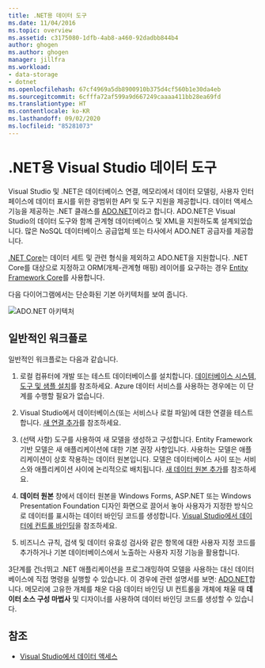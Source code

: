 ```yaml
---
title: .NET용 데이터 도구
ms.date: 11/04/2016
ms.topic: overview
ms.assetid: c3175080-1dfb-4ab8-a460-92dadbb844b4
author: ghogen
ms.author: ghogen
manager: jillfra
ms.workload:
- data-storage
- dotnet
ms.openlocfilehash: 67cf4969a5db8900910b375d4cf560b1e30da4eb
ms.sourcegitcommit: 6cfffa72af599a9d667249caaaa411bb28ea69fd
ms.translationtype: HT
ms.contentlocale: ko-KR
ms.lasthandoff: 09/02/2020
ms.locfileid: "85281073"
---
```

# <a name="visual-studio-data-tools-for-net"></a>.NET용 Visual Studio 데이터 도구

Visual Studio 및 .NET은 데이터베이스 연결, 메모리에서 데이터 모델링, 사용자 인터페이스에 데이터 표시를 위한 광범위한 API 및 도구 지원을 제공합니다. 데이터 액세스 기능을 제공하는 .NET 클래스를 [ADO.NET](/dotnet/framework/data/adonet/index)이라고 합니다. ADO.NET은 Visual Studio의 데이터 도구와 함께 관계형 데이터베이스 및 XML을 지원하도록 설계되었습니다. 많은 NoSQL 데이터베이스 공급업체 또는 타사에서 ADO.NET 공급자를 제공합니다.

[.NET Core](/dotnet/core/)는 데이터 세트 및 관련 형식을 제외하고 ADO.NET을 지원합니다. .NET Core를 대상으로 지정하고 ORM(개체-관계형 매핑) 레이어를 요구하는 경우 [Entity Framework Core](/ef/core/)를 사용합니다.

다음 다이어그램에서는 단순화된 기본 아키텍처를 보여 줍니다.

![ADO.NET 아키텍처](../data-tools/media/raddata-ado-net-architecture-diagram.png)

## <a name="typical-workflow"></a>일반적인 워크플로

일반적인 워크플로는 다음과 같습니다.

1. 로컬 컴퓨터에 개발 또는 테스트 데이터베이스를 설치합니다. [데이터베이스 시스템, 도구 및 샘플 설치](../data-tools/installing-database-systems-tools-and-samples.md)를 참조하세요. Azure 데이터 서비스를 사용하는 경우에는 이 단계를 수행할 필요가 없습니다.

2. Visual Studio에서 데이터베이스(또는 서비스나 로컬 파일)에 대한 연결을 테스트합니다. [새 연결 추가](../data-tools/add-new-connections.md)를 참조하세요.

3. (선택 사항) 도구를 사용하여 새 모델을 생성하고 구성합니다. Entity Framework 기반 모델은 새 애플리케이션에 대한 기본 권장 사항입니다. 사용하는 모델은 애플리케이션이 상호 작용하는 데이터 원본입니다. 모델은 데이터베이스 사이 또는 서비스와 애플리케이션 사이에 논리적으로 배치됩니다. [새 데이터 원본 추가](../data-tools/add-new-data-sources.md)를 참조하세요.

4. **데이터 원본** 창에서 데이터 원본을 Windows Forms, ASP.NET 또는 Windows Presentation Foundation 디자인 화면으로 끌어서 놓아 사용자가 지정한 방식으로 데이터를 표시하는 데이터 바인딩 코드를 생성합니다. [Visual Studio에서 데이터에 컨트롤 바인딩](../data-tools/bind-controls-to-data-in-visual-studio.md)을 참조하세요.

5. 비즈니스 규칙, 검색 및 데이터 유효성 검사와 같은 항목에 대한 사용자 지정 코드를 추가하거나 기본 데이터베이스에서 노출하는 사용자 지정 기능을 활용합니다.

3단계를 건너뛰고 .NET 애플리케이션을 프로그래밍하여 모델을 사용하는 대신 데이터베이스에 직접 명령을 실행할 수 있습니다. 이 경우에 관련 설명서를 보면: [ADO.NET](/dotnet/framework/data/adonet/index)합니다. 메모리에 고유한 개체를 채운 다음 데이터 바인딩 UI 컨트롤을 개체에 채울 때 **데이터 소스 구성 마법사** 및 디자이너를 사용하여 데이터 바인딩 코드를 생성할 수 있습니다.

## <a name="see-also"></a>참조

- [Visual Studio에서 데이터 액세스](../data-tools/accessing-data-in-visual-studio.md)
